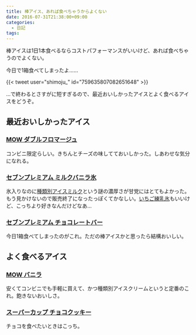 ```yaml
---
title: 棒アイス、あれば食べちゃうからよくない
date: 2016-07-31T21:38:00+09:00
categories:
  - 日記
tags:
---
```


棒アイスは1日1本食べるならコストパフォーマンスがいいけど、あれば食べちゃうのでよくない。

今日で1箱食べてしまったよ……

{{< tweet user="shimoju_" id="759635807082651648" >}}

…で終わるとさすがに短すぎるので、最近おいしかったアイスとよく食べるアイスをどうぞ。

## 最近おいしかったアイス

### [MOW ダブルフロマージュ](http://www.morinagamilk.co.jp/products/icecream/mow/3772.html)

コンビニ限定らしい。きちんとチーズの味してておいしかった。しあわせな気分になれる。

### [セブンプレミアム ミルクバニラ氷](http://7premium.jp/product/?e=5008)

氷入りなのに[種類別アイスミルク](https://www.icecream.or.jp/ice/kind.html)という謎の濃厚さが甘党にはとてもよかった。
もう見かけないので販売終了になったっぽくてかなしい。[いちご練乳氷](http://7premium.jp/product/?e=3088)もいいけど、こっちより好きなんだけどなあ…

### [セブンプレミアム チョコレートバー](http://7premium.jp/product/?e=938)

今日1箱食べてしまったのがこれ。ただの棒アイスかと思ったら結構おいしい。

## よく食べるアイス

### [MOW バニラ](http://www.morinagamilk.co.jp/products/icecream/mow/175.html)

安くてコンビニでも手軽に買えて、かつ種類別アイスクリームというと定番のこれ。飽きないおいしさ。

### [スーパーカップ チョコクッキー](http://catalog-p.meiji.co.jp/products/sweets/icecream/010501/4902705125315.html)

チョコを食べたいときはこっち。
